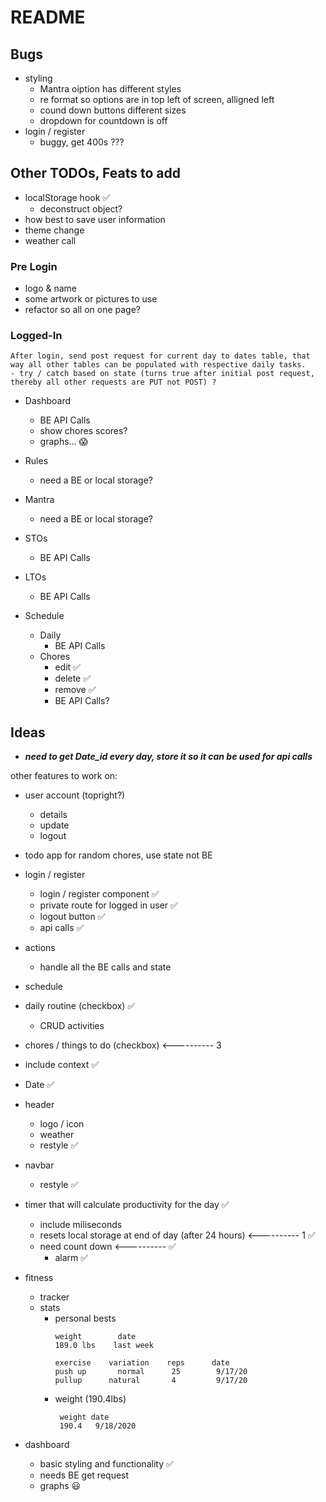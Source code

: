 # README

## Bugs
- styling
    - Mantra oiption has different styles
    - re format so options are in top left of screen, alligned left 
    - cound down buttons different sizes
    - dropdown for countdown is off
- login / register
    - buggy, get 400s ???

## Other TODOs, Feats to add
- localStorage hook ✅
    - deconstruct object?
- how best to save user information
- theme change
- weather call

### Pre Login
- logo & name
- some artwork or pictures to use
- refactor so all on one page?


### Logged-In
    After login, send post request for current day to dates table, that way all other tables can be populated with respective daily tasks.
    - try / catch based on state (turns true after initial post request, thereby all other requests are PUT not POST) ?

- Dashboard
    - BE API Calls
    - show chores scores?
    - graphs... 😱


- Rules
    - need a BE or local storage?

- Mantra
    - need a BE or local storage?

- STOs
    - BE API Calls

- LTOs
    - BE API Calls

- Schedule
    - Daily
        - BE API Calls
    - Chores
        - edit ✅
        - delete ✅
        - remove ✅
        - BE API Calls?

## Ideas

- ___need to get Date_id every day, store it so it can be used for api calls___

other features to work on:
- user account (topright?)
    - details
    - update
    - logout

- todo app for random chores, use state not BE

- login / register
    - login / register component ✅
    - private route for logged in user ✅
    - logout button ✅
    - api calls ✅
- actions
    - handle all the BE calls and state
- schedule
 - daily routine (checkbox) ✅
    - CRUD activities 
 - chores / things to do (checkbox) <---------- 3

- include context ✅
- Date ✅

- header
    - logo / icon
    - weather
    - restyle ✅

 - navbar
    - restyle ✅

- timer that will calculate productivity for the day ✅
    - include miliseconds
    - resets local storage at end of day (after 24 hours) <---------- 1 ✅
    - need count down <---------- ✅
        - alarm ✅

- fitness 
    - tracker
    - stats
        - personal bests
            ```
            weight        date
            189.0 lbs    last week

            exercise    variation    reps      date
            push up       normal      25        9/17/20
            pullup      natural       4         9/17/20

            ```
        - weight (190.4lbs)
           ```
            weight date
            190.4   9/18/2020
           ```

- dashboard
    - basic styling and functionality ✅
    - needs BE get request
    - graphs 😃









